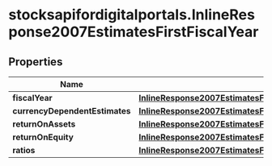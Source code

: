 # stocksapifordigitalportals.InlineResponse2007EstimatesFirstFiscalYear

## Properties

Name | Type | Description | Notes
------------ | ------------- | ------------- | -------------
**fiscalYear** | [**InlineResponse2007EstimatesFirstFiscalYearFiscalYear**](InlineResponse2007EstimatesFirstFiscalYearFiscalYear.md) |  | [optional] 
**currencyDependentEstimates** | [**InlineResponse2007EstimatesFirstFiscalYearCurrencyDependentEstimates**](InlineResponse2007EstimatesFirstFiscalYearCurrencyDependentEstimates.md) |  | [optional] 
**returnOnAssets** | [**InlineResponse2007EstimatesFirstFiscalYearReturnOnAssets**](InlineResponse2007EstimatesFirstFiscalYearReturnOnAssets.md) |  | [optional] 
**returnOnEquity** | [**InlineResponse2007EstimatesFirstFiscalYearReturnOnEquity**](InlineResponse2007EstimatesFirstFiscalYearReturnOnEquity.md) |  | [optional] 
**ratios** | [**InlineResponse2007EstimatesFirstFiscalYearRatios**](InlineResponse2007EstimatesFirstFiscalYearRatios.md) |  | [optional] 


